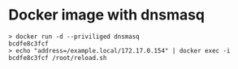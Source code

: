# Docker image with dnsmasq

    > docker run -d --priviliged dnsmasq
    bcdfe8c3fcf
    > echo "address=/example.local/172.17.0.154" | docker exec -i bcdfe8c3fcf /root/reload.sh
